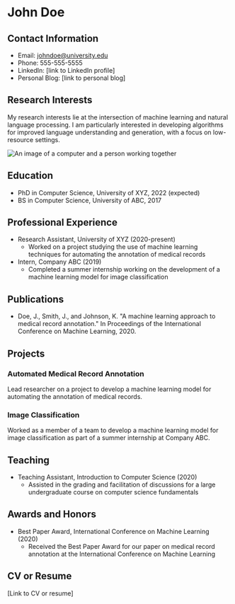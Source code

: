 # John Doe

## Contact Information

- Email: johndoe@university.edu
- Phone: 555-555-5555
- LinkedIn: [link to LinkedIn profile]
- Personal Blog: [link to personal blog]

## Research Interests

My research interests lie at the intersection of machine learning and natural language processing. I am particularly interested in developing algorithms for improved language understanding and generation, with a focus on low-resource settings.

![An image of a computer and a person working together](images/collaboration.jpg)

## Education

- PhD in Computer Science, University of XYZ, 2022 (expected)
- BS in Computer Science, University of ABC, 2017

## Professional Experience

- Research Assistant, University of XYZ (2020-present)
  - Worked on a project studying the use of machine learning techniques for automating the annotation of medical records
- Intern, Company ABC (2019)
  - Completed a summer internship working on the development of a machine learning model for image classification

## Publications

- Doe, J., Smith, J., and Johnson, K. "A machine learning approach to medical record annotation." In Proceedings of the International Conference on Machine Learning, 2020.

## Projects

### Automated Medical Record Annotation

Lead researcher on a project to develop a machine learning model for automating the annotation of medical records.

### Image Classification

Worked as a member of a team to develop a machine learning model for image classification as part of a summer internship at Company ABC.

## Teaching

- Teaching Assistant, Introduction to Computer Science (2020)
  - Assisted in the grading and facilitation of discussions for a large undergraduate course on computer science fundamentals

## Awards and Honors

- Best Paper Award, International Conference on Machine Learning (2020)
  - Received the Best Paper Award for our paper on medical record annotation at the International Conference on Machine Learning

## CV or Resume

[Link to CV or resume]
